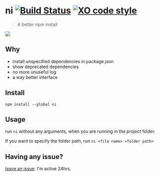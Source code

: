# ni [![Build Status](https://travis-ci.org/imkimchi/ni.svg?branch=master)](https://travis-ci.org/imkimchi/ni) [![XO code style](https://img.shields.io/badge/code_style-XO-5ed9c7.svg)](https://github.com/sindresorhus/xo)

> A better npm install


![](https://i.imgur.com/CBjl7LW.gif)

## Why

- install unspecified dependencies in package.json
- show deprecated dependencies
- no more unuseful log
- a way better interface


## Install

`npm install --global ni`


## Usage

run `ni` without any arguments, when you are running in the project folder.

If you want to specify the folder path, run `ni <file name> <folder path>`

## Having any issue?

[leave an issue](https://github.com/imkimchi/ui/issues). I'm active 24hrs.
